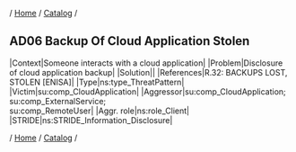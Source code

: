 / [Home](/acctp/) / [Catalog](/acctp/catalog/) /

## AD06 Backup Of Cloud Application Stolen

|Context|Someone interacts with a cloud application|
|Problem|Disclosure of cloud application backup|
|Solution||
|References|R.32: BACKUPS LOST, STOLEN [ENISA]|
|Type|ns:type_ThreatPattern|
|Victim|su:comp_CloudApplication|
|Aggressor|su:comp_CloudApplication;<br /> su:comp_ExternalService;<br /> su:comp_RemoteUser|
|Aggr. role|ns:role_Client|
|STRIDE|ns:STRIDE_Information_Disclosure|

/ [Home](/acctp/) / [Catalog](/acctp/catalog/) /
